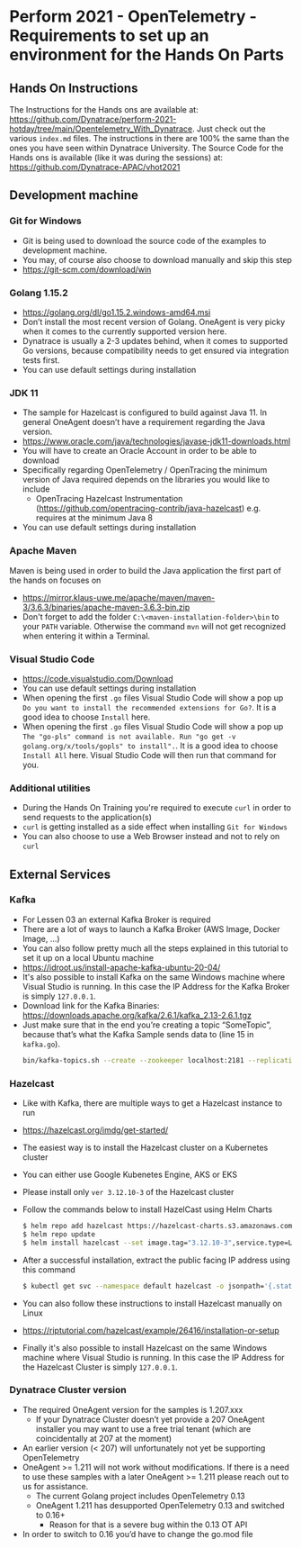 # Perform 2021 - OpenTelemetry - Requirements to set up an environment for the Hands On Parts

## Hands On Instructions
The Instructions for the Hands ons are available at: https://github.com/Dynatrace/perform-2021-hotday/tree/main/Opentelemetry_With_Dynatrace. Just check out the various `index.md` files. The instructions in there are 100% the same than the ones you have seen within Dynatrace University.
The Source Code for the Hands ons is available (like it was during the sessions) at: https://github.com/Dynatrace-APAC/vhot2021

## Development machine

### Git for Windows
* Git is being used to download the source code of the examples to development machine.
* You may, of course also choose to download manually and skip this step
* https://git-scm.com/download/win
### Golang 1.15.2
*	https://golang.org/dl/go1.15.2.windows-amd64.msi
*	Don’t install the most recent version of Golang. OneAgent is very picky when it comes to the currently supported version here.
* Dynatrace is usually a 2-3 updates behind, when it comes to supported Go versions, because compatibility needs to get ensured via integration tests first.
* You can use default settings during installation
### JDK 11
* The sample for Hazelcast is configured to build against Java 11. In general OneAgent doesn’t have a requirement regarding the Java version.
* https://www.oracle.com/java/technologies/javase-jdk11-downloads.html
* You will have to create an Oracle Account in order to be able to download
* Specifically regarding OpenTelemetry / OpenTracing the minimum version of Java required depends on the libraries you would like to include
  * OpenTracing Hazelcast Instrumentation (https://github.com/opentracing-contrib/java-hazelcast) e.g. requires at the minimum Java 8
* You can use default settings during installation
### Apache Maven
Maven is being used in order to build the Java application the first part of the hands on focuses on
* https://mirror.klaus-uwe.me/apache/maven/maven-3/3.6.3/binaries/apache-maven-3.6.3-bin.zip
* Don't forget to add the folder `C:\<maven-installation-folder>\bin` to your `PATH` variable. Otherwise the command `mvn` will not get recognized when entering it within a Terminal.
### Visual Studio Code
* https://code.visualstudio.com/Download
* You can use default settings during installation
* When opening the first `.go` files Visual Studio Code will show a pop up `Do you want to install the recommended extensions for Go?`. It is a good idea to choose `Install` here.
* When opening the first `.go` files Visual Studio Code will show a pop up `The "go-pls" command is not available. Run "go get -v golang.org/x/tools/gopls" to install".`. It is a good idea to choose `Install All` here. Visual Studio Code will then run that command for you.
### Additional utilities
* During the Hands On Training you're required to execute `curl` in order to send requests to the application(s)
* `curl` is getting installed as a side effect when installing `Git for Windows`
* You can also choose to use a Web Browser instead and not to rely on `curl`

## External Services

### Kafka
* For Lessen 03 an external Kafka Broker is required
* There are a lot of ways to launch a Kafka Broker (AWS Image, Docker Image, …)
* You can also follow pretty much all the steps explained in this tutorial to set it up on a local Ubuntu machine
* https://idroot.us/install-apache-kafka-ubuntu-20-04/
* It's also possible to install Kafka on the same Windows machine where Visual Studio is running. In this case the IP Address for the Kafka Broker is simply `127.0.0.1`.
* Download link for the Kafka Binaries: https://downloads.apache.org/kafka/2.6.1/kafka_2.13-2.6.1.tgz
* Just make sure that in the end you’re creating a topic “SomeTopic”, because that’s what the Kafka Sample sends data to (line 15 in `kafka.go`).
  ```bash
  bin/kafka-topics.sh --create --zookeeper localhost:2181 --replication-factor 1 --partitions 1 --topic SomeTopic`
  ```
### Hazelcast
* Like with Kafka, there are multiple ways to get a Hazelcast instance to run
* https://hazelcast.org/imdg/get-started/
* The easiest way is to install the Hazelcast cluster on a Kubernetes cluster
* You can either use Google Kubenetes Engine, AKS or EKS
* Please install only `ver 3.12.10-3` of the Hazelcast cluster
* Follow the commands below to install HazelCast using Helm Charts
  ```bash
  $ helm repo add hazelcast https://hazelcast-charts.s3.amazonaws.com/
  $ helm repo update
  $ helm install hazelcast --set image.tag="3.12.10-3",service.type=LoadBalancer,service.clusterIP="" hazelcast/hazelcast
  ```
* After a successful installation, extract the public facing IP address using this command
  ```bash
  $ kubectl get svc --namespace default hazelcast -o jsonpath='{.status.loadBalancer.ingress[0].ip}
  ```
* You can also follow these instructions to install Hazelcast manually on Linux
* https://riptutorial.com/hazelcast/example/26416/installation-or-setup

* Finally it's also possible to install Hazelcast on the same Windows machine where Visual Studio is running. In this case the IP Address for the Hazelcast Cluster is simply `127.0.0.1`.

### Dynatrace Cluster version
* The required OneAgent version for the samples is 1.207.xxx
  * If your Dynatrace Cluster doesn’t yet provide a 207 OneAgent installer you may want to use a free trial tenant (which are coincidentally at 207 at the moment)
* An earlier version (< 207) will unfortunately not yet be supporting OpenTelemetry
* OneAgent >= 1.211 will not work without modifications. If there is a need to use these samples with a later OneAgent >= 1.211 please reach out to us for assistance.
  * The current Golang project includes OpenTelemetry 0.13
  * OneAgent 1.211 has desupported OpenTelemetry 0.13 and switched to 0.16+
    * Reason for that is a severe bug within the 0.13 OT API
* In order to switch to 0.16 you’d have to change the go.mod file

